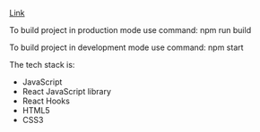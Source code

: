 [Link](https://elegant-hoover-fdeda0.netlify.app)

To build project in production mode use command: npm run build

To build project in development mode use command: npm start

The tech stack is:

- JavaScript
- React JavaScript library
- React Hooks
- HTML5
- CSS3
